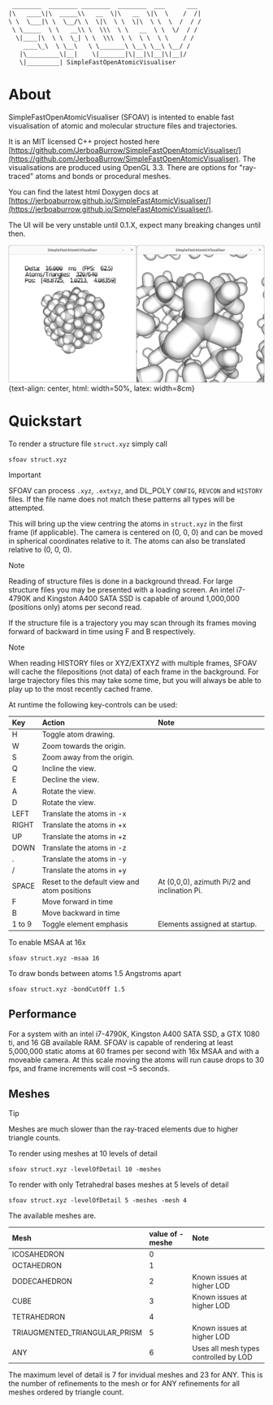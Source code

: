 ```
 ________  ________ ________  ________  ___      ___
|\   ____\|\  _____\\   __  \|\   __  \|\  \    /  /|
\ \  \___|\ \  \__/\ \  \|\  \ \  \|\  \ \  \  /  / /
 \ \_____  \ \   __\\ \  \\\  \ \   __  \ \  \/  / /
  \|____|\  \ \  \_| \ \  \\\  \ \  \ \  \ \    / /
    ____\_\  \ \__\   \ \_______\ \__\ \__\ \__/ /
   |\_________\|__|    \|_______|\|__|\|__|\|__|/
   \|_________| SimpleFastOpenAtomicVisualiser
```

# About

SimpleFastOpenAtomicVisualiser (SFOAV) is intented to enable fast visualisation of atomic and molecular structure files and trajectories.

It is an MIT licensed C++ project hosted here [https://github.com/JerboaBurrow/SimpleFastOpenAtomicVisualiser/](https://github.com/JerboaBurrow/SimpleFastOpenAtomicVisualiser). The visualisations are produced using OpenGL 3.3. There are options for "ray-traced" atoms and bonds or procedural meshes.

You can find the latest html Doxygen docs at [https://jerboaburrow.github.io/SimpleFastAtomicVisualiser/](https://jerboaburrow.github.io/SimpleFastAtomicVisualiser/).

The UI will be very unstable until 0.1.X, expect many breaking changes until then.

![Methane visualised using VDW radii (left) and bonds (right)](docs/images/ch4.png){text-align: center, html: width=50%, latex: width=8cm}

# Quickstart

To render a structure file ```struct.xyz``` simply call

```shell
sfoav struct.xyz
```

> [!important]
> SFOAV can process ```.xyz```, ```.extxyz```, and DL_POLY ```CONFIG```, ```REVCON``` and ```HISTORY``` files. If the file name does not match these patterns all types will be attempted.

This will bring up the view centring the atoms in ```struct.xyz``` in the first frame (if applicable). The camera is centered on (0, 0, 0) and can be moved in spherical coordinates relative to it. The atoms can also be translated relative to (0, 0, 0).

> [!note]
> Reading of structure files is done in a background thread. For large structure files you may be presented with a loading screen. An intel i7-4790K and Kingston A400 SATA SSD is capable of around 1,000,000 (positions only) atoms per second read.

If the structure file is a trajectory you may scan through its frames moving forward of backward in time using F and B respectively.

> [!note]
> When reading HISTORY files or XYZ/EXTXYZ with multiple frames, SFOAV will cache the filepositions (not data) of each frame in the background. For large trajectory files this may take some time, but you will always be able to play up to the most recently cached frame.

At runtime the following key-controls can be used:

| Key | Action  | Note |
| :----- | :---- | :---- |
| H      | Toggle atom drawing.    | |
| W      | Zoom towards the origin. | |
| S      | Zoom away from the origin. | |
| Q      | Incline the view. | |
| E      | Decline the view. | |
| A      | Rotate the view. | |
| D      | Rotate the view. | |
| LEFT   | Translate the atoms in -x | |
| RIGHT  | Translate the atoms in +x | |
| UP     | Translate the atoms in +z | |
| DOWN   | Translate the atoms in -z | |
| .      | Translate the atoms in -y | |
| /      | Translate the atoms in +y | |
| SPACE  | Reset to the default view and atom positions | At (0,0,0), azimuth Pi/2 and inclination Pi. |
| F      | Move forward in time  | |
| B      | Move backward in time | |
| 1 to 9 | Toggle element emphasis | Elements assigned at startup. |

To enable MSAA at 16x

```shell
sfoav struct.xyz -msaa 16
```

To draw bonds between atoms 1.5 Angstroms apart

```shell
sfoav struct.xyz -bondCutOff 1.5
```

## Performance

For a system with an intel i7-4790K, Kingston A400 SATA SSD, a GTX 1080 ti, and 16 GB available RAM. SFOAV is capable of rendering at least 5,000,000 static atoms at 60 frames per second with 16x MSAA and with a moveable camera. At this scale moving the atoms will run cause drops to 30 fps, and frame increments will cost ~5 seconds.

## Meshes

> [!tip]
> Meshes are much slower than the ray-traced elements due to higher triangle counts.

To render using meshes at 10 levels of detail

```shell
sfoav struct.xyz -levelOfDetail 10 -meshes
```

To render with only Tetrahedral bases meshes at 5 levels of detail

```shell
sfoav struct.xyz -levelOfDetail 5 -meshes -mesh 4
```

The available meshes are.

| Mesh | value of -meshe  | Note |
| :----- | :---- | :---- |
| ICOSAHEDRON | 0 ||
| OCTAHEDRON | 1 ||
| DODECAHEDRON | 2 | Known issues at higher LOD|
| CUBE | 3 |Known issues at higher LOD|
| TETRAHEDRON | 4 ||
| TRIAUGMENTED_TRIANGULAR_PRISM | 5 | Known issues at higher LOD|
| ANY | 6 | Uses all mesh types controlled by LOD|

The maximum level of detail is 7 for invidual meshes and 23 for ANY. This is the number of refinements to the mesh or for ANY refinements for all meshes ordered by triangle count.